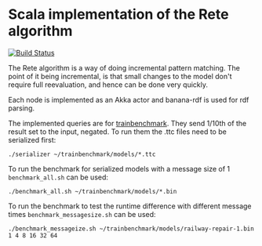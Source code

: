 # Scala implementation of the Rete algorithm

[![Build Status](https://api.travis-ci.org/FTSRG/incqueryd-core.png)](https://travis-ci.org/FTSRG/incqueryd-core)

The Rete algorithm is a way of doing incremental pattern matching. The point of it being incremental, is
that small changes to the model don't require full reevaluation, and hence can be done very quickly.

Each node is implemented as an Akka actor and banana-rdf is used for rdf parsing.

The implemented queries are for [trainbenchmark](https://github.com/FTSRG/trainbenchmark). They send 1/10th
of the result set to the input, negated. To run them the .ttc files need to be serialized first:

```
./serializer ~/trainbenchmark/models/*.ttc
```

To run the benchmark for serialized models  with a message size of 1 ```benchmark_all.sh``` can be used:

```
./benchmark_all.sh ~/trainbenchmark/models/*.bin
```

To run the benchmark to test the runtime difference with different message times ```benchmark_messagesize.sh``` can be used:

```
./benchmark_messageize.sh ~/trainbenchmark/models/railway-repair-1.bin 1 4 8 16 32 64
```

